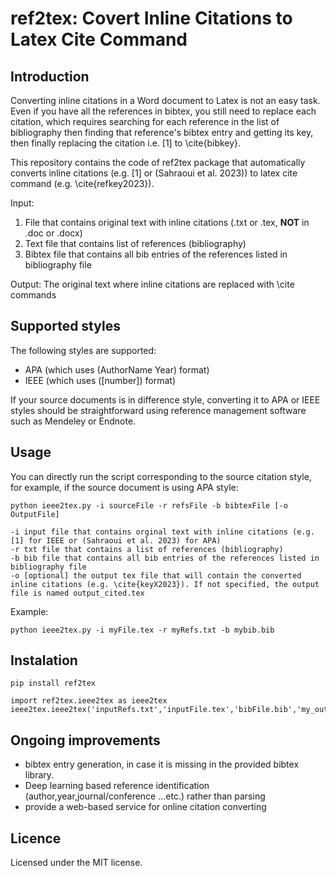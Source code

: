 # ref2tex: Covert Inline Citations to Latex Cite Command
## Introduction
Converting inline citations in a Word document to Latex is not an easy task. Even if you have all the references in bibtex, you still need to replace each citation, which requires searching for each reference in the list of bibliography then finding that reference's bibtex entry and getting its key, then finally replacing the citation i.e. [1] to \cite{bibkey}.

This repository contains the code of ref2tex package that automatically  converts inline citations (e.g. [1] or (Sahraoui et al. 2023)) to latex cite command (e.g. \cite{refkey2023}).

Input:
1. File that contains original text with inline citations (.txt or .tex, __NOT__ in .doc or .docx)
2. Text file that contains list of references (bibliography)
3. Bibtex file that contains all bib entries of the references listed in bibliography file

Output:
The original text where inline citations are replaced with \cite commands

## Supported styles
The following styles are supported:

- APA (which uses (AuthorName Year) format)
- IEEE (which uses ([number]) format)

If your source documents is in difference style, converting it to APA or IEEE styles should be straightforward using reference management software such as Mendeley or Endnote.

## Usage
You can directly run the script corresponding to the source citation style, for example, if the source document is using APA style:
```
python ieee2tex.py -i sourceFile -r refsFile -b bibtexFile [-o OutputFile]

-i input file that contains orginal text with inline citations (e.g. [1] for IEEE or (Sahraoui et al. 2023) for APA)
-r txt file that contains a list of references (bibliography)
-b bib file that contains all bib entries of the references listed in bibliography file
-o [optional] the output tex file that will contain the converted inline citations (e.g. \cite{keyX2023}). If not specified, the output file is named output_cited.tex
```
Example:
```
python ieee2tex.py -i myFile.tex -r myRefs.txt -b mybib.bib
```

## Instalation
```
pip install ref2tex
```
```
import ref2tex.ieee2tex as ieee2tex
ieee2tex.ieee2tex('inputRefs.txt','inputFile.tex','bibFile.bib','my_out_file.tex')

```

## Ongoing improvements
- bibtex entry generation, in case it is missing in the provided bibtex library.
- Deep learning based reference identification (author,year,journal/conference ...etc.) rather than parsing
- provide a web-based service for online citation converting

## Licence
Licensed under the MIT license.

